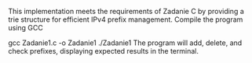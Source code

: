 
This implementation meets the requirements of Zadanie C by providing a trie structure for efficient IPv4 prefix management.
Compile the program using GCC

gcc  Zadanie1.c -o Zadanie1
./Zadanie1
The program will add, delete, and check prefixes, displaying expected results in the terminal.